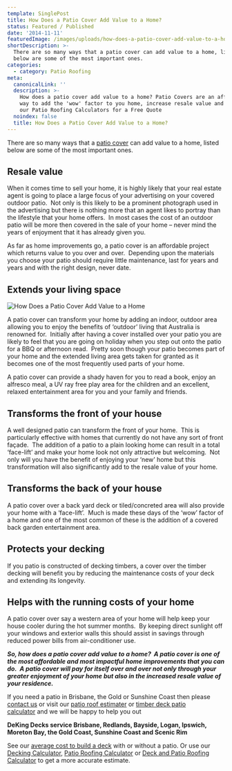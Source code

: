 ```yaml
---
template: SinglePost
title: How Does a Patio Cover Add Value to a Home?
status: Featured / Published
date: '2014-11-11'
featuredImage: /images/uploads/how-does-a-patio-cover-add-value-to-a-home.jpg
shortDescription: >-
  There are so many ways that a patio cover can add value to a home, listed
  below are some of the most important ones.
categories:
  - category: Patio Roofing
meta:
  canonicalLink: ''
  description: >-
    How does a patio cover add value to a home? Patio Covers are an affordable
    way to add the 'wow' factor to you home, increase resale value and more. Use
    our Patio Roofing Calculators for a Free Quote
  noindex: false
  title: How Does a Patio Cover Add Value to a Home?
---
```

There are so many ways that a [patio cover](https://www.dekingdecks.com.au/services/patio-roofs/) can add value to a home, listed below are some of the most important ones.

## Resale value

When it comes time to sell your home, it is highly likely that your real estate agent is going to place a large focus of your advertising on your covered outdoor patio.  Not only is this likely to be a prominent photograph used in the advertising but there is nothing more that an agent likes to portray than the lifestyle that your home offers.  In most cases the cost of an outdoor patio will be more then covered in the sale of your home – never mind the years of enjoyment that it has already given you.

As far as home improvements go, a patio cover is an affordable project which returns value to you over and over.  Depending upon the materials you choose your patio should require little maintenance, last for years and years and with the right design, never date.

## Extends your living space

![How Does a Patio Cover Add Value to a Home](/images/uploads/how-does-a-patio-cover-add-value-to-a-home.jpg)

A patio cover can transform your home by adding an indoor, outdoor area allowing you to enjoy the benefits of ‘outdoor’ living that Australia is renowned for.  Initially after having a cover installed over your patio you are likely to feel that you are going on holiday when you step out onto the patio for a BBQ or afternoon read.  Pretty soon though your patio becomes part of your home and the extended living area gets taken for granted as it becomes one of the most frequently used parts of your home.

A patio cover can provide a shady haven for you to read a book, enjoy an alfresco meal, a UV ray free play area for the children and an excellent, relaxed entertainment area for you and your family and friends.

## Transforms the front of your house

A well designed patio can transform the front of your home.  This is particularly effective with homes that currently do not have any sort of front façade.  The addition of a patio to a plain looking home can result in a total ‘face-lift’ and make your home look not only attractive but welcoming.  Not only will you have the benefit of enjoying your ‘new’ home but this transformation will also significantly add to the resale value of your home.

## Transforms the back of your house

A patio cover over a back yard deck or tiled/concreted area will also provide your home with a ‘face-lift’.  Much is made these days of the ‘wow’ factor of a home and one of the most common of these is the addition of a covered back garden entertainment area.

## Protects your decking

If you patio is constructed of decking timbers, a cover over the timber decking will benefit you by reducing the maintenance costs of your deck and extending its longevity.

## Helps with the running costs of your home

A patio cover over say a western area of your home will help keep your house cooler during the hot summer months.  By keeping direct sunlight off your windows and exterior walls this should assist in savings through reduced power bills from air-conditioner use.

**_So, how does a patio cover add value to a home?  A patio cover is one of the most affordable and most impactful home improvements that you can do.  A patio cover will pay for itself over and over not only through your greater enjoyment of your home but also in the increased resale value of your residence._**

If you need a patio in Brisbane, the Gold or Sunshine Coast then please [contact us](https://www.dekingdecks.com.au/contact/) or visit our [patio roof estimater](https://www.dekingdecks.com.au/quote-calculator/) or [timber deck patio calculator](https://www.dekingdecks.com.au/quote-calculator/) and we will be happy to help you out

**DeKing Decks service Brisbane, Redlands, Bayside, Logan, Ipswich, Moreton Bay, the Gold Coast, Sunshine Coast and Scenic Rim**

See our [average cost to build a deck](https://www.dekingdecks.com.au/posts/patio-installation-cost-timber-patio-and-roofing/) with or without a patio. Or use our [Decking Calculator](https://www.dekingdecks.com.au/quote-calculator/), [Patio Roofing Calculator](https://www.dekingdecks.com.au/quote-calculator/) or [Deck and Patio Roofing Calculator](https://www.dekingdecks.com.au/quote-calculator/) to get a more accurate estimate.
